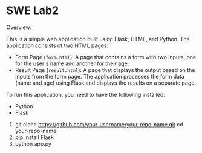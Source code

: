 # SWE Lab2

Overview:

This is a simple web application built using Flask, HTML, and Python. The application consists of two HTML pages:
- Form Page (`form.html`): A page that contains a form with two inputs, one for the user's name and another for their age.
- Result Page (`result.html`): A page that displays the output based on the inputs from the form page.
The application processes the form data (name and age) using Flask and displays the results on a separate page.

To run this application, you need to have the following installed:

- Python
- Flask

1) git clone https://github.com/your-username/your-repo-name.git
cd your-repo-name
2) pip install Flask
3) python app.py
